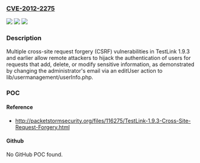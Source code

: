 ### [CVE-2012-2275](https://cve.mitre.org/cgi-bin/cvename.cgi?name=CVE-2012-2275)
![](https://img.shields.io/static/v1?label=Product&message=n%2Fa&color=blue)
![](https://img.shields.io/static/v1?label=Version&message=n%2Fa&color=blue)
![](https://img.shields.io/static/v1?label=Vulnerability&message=n%2Fa&color=brighgreen)

### Description

Multiple cross-site request forgery (CSRF) vulnerabilities in TestLink 1.9.3 and earlier allow remote attackers to hijack the authentication of users for requests that add, delete, or modify sensitive information, as demonstrated by changing the administrator's email via an editUser action to lib/usermanagement/userInfo.php.

### POC

#### Reference
- http://packetstormsecurity.org/files/116275/TestLink-1.9.3-Cross-Site-Request-Forgery.html

#### Github
No GitHub POC found.

